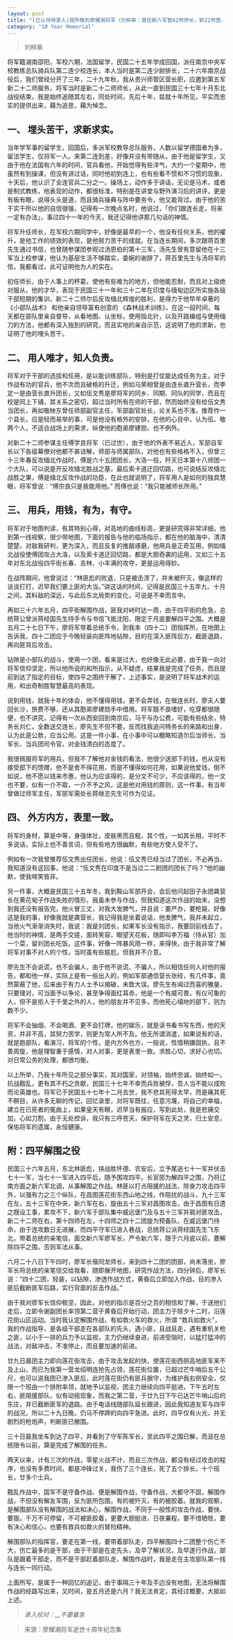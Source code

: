 ```yaml
---
layout: post
title: "[已认领待录入]我所敬的廖耀湘将军（刘梓皋：曾任新六军暂62师师长，新22师营、团长，教导总队排长）"
category: "10 Year Memorial"
---
```


> 刘梓皋

将军籍湖南邵阳，军校六期，法国留学，民国二十五年学成回国，派任南京中央军校教练总队骑兵队第二连少校连长，本人当时是第二连少尉排长，二十六年南京战役后，我们曾经分开了三年，二十九年秋，我从贵兴师管区营长职，应邀到第五军新二十二师服务，将军当时是新二十二师师长，从此一直到民国三十七年十月东北战役结束，我是始终追随其左右，同处时间，先后十年，兹就十年所见，平实而忠实的提供出来，藉为追思，藉为悼念。

## 一、 埋头苦干，求新求实。

当年学军事的留学生，回国后，多派军校教导总队服务，人数以留学德国者为多，留法学生，仅将军一人。来第二连到差，好像并没有带随从，由于他是留学生，又由于他在法国有六年的时间，官兵看他，开始觉得有些洋气，大约一个星期中，他虽然有到操课，但没有讲过话，同时他初到连上，也有些看不惯和不习惯的现象，十天后，他认识了全连官兵二分之一。操场上，动作多于讲话，无论是马术，或者是制式教练，他表现的动作，都很标准，特别是在讲堂与野外演习后的讲评，更是有板有眼，说得头头是道，而且骑兵操典与阵中要务令，他又能背过。由于他的苦干实干所以他的自信很强，记得有一次晚点名时，他说过，「你们跟连长走，将来一定有办法」，事过四十一年的今天，我还记得他讲那几句话的神情。

 

将军升任师长，在军校六期同学中，好像是最早的一个，他没有任何关系，他的擢升，是他工作的绩效的表现，是他努力苦干的成就。在当连长期间，多次跟蒋百里先生通过书信，也曾随参谋团参观过汤恩伯的第十三军，汤先生曾有意留他在十三军当上校参谋，他认为基层生活不够踏实，委婉的谢辞了，蒋百里先生与汤将军的信，我都看过，此可证明他为人的实在。

初任师长，由于人事上的杯葛，使他有些难为的地方，但他能忍耐，而且对上级绝对服从，他的才华，表现于民国三十一年和三十二年在印度与缅甸边区所实施各级干部短期的集训，新二十二师尔后反攻缅北辉煌的胜利，是得力于他早年卓著的 《小部队战术》 和他亲自领导富有创意的 《森林战术训练》，在这一段时间，每天都在部队里亲自督导，从看地图、认坐标，使用指北针，以及开路编组与使用缅刀的方法，他都有深入独到的研究，而且实地的亲自示范，这说明了他的求新，也证明了他的埋头苦干。

## 二、 用人唯才，知人负责。
将军对于干部的选拔和任用，是以能训练部队，特别是打仗能达成任务为主，对于作战有功的官兵，他不次而且破格的升迁，例如马荣相曾是由连长直升营长，而李定一是由营长直升团长，又如伍文秀是廖将军的同乡、同期、同队的同学，而且在校是同上下铺，其关系之密切，超过当时所有在师的干部，然而始终没有给伍文秀当团长，再如敬映东曾任师部副官主任，军部副官处长，论关系也不浅，推荐作一个县长，应是轻而易举的事，可是他没有格外的安排，在他的心目中，认为伍、敬两个人，不适合战场上的需求，纵使他的胞弟廖建勋，也不例外。

对新二十二师参谋主任傅学良将军（已过世），由于他的外表不易近人，军部自军长以下各级幕僚对他都不甚谅解，师部与师属部队，对他也有些格格不入，但曾三十三年春反攻缅北作战时，傅是六十五团团长，大洛一役，歼灭日本第十八师团一个大队，可以说是开反攻缅北胜战之基，最后索卡道迂回切路，也可说结反攻缅北战胜之果，傅是缅北反攻作战的功臣，在此也就说明了，将军用人是如何的独具慧眼，将军曾说：“傅宗良只是我能用他。” 而傅也说：“我只能被师长所用。”

## 三、 用兵，用钱，有为，有守。
将军对于地图判读，有其特别心得，对高地的曲线标高，更是研究得非常详细，他到第一线视察，很少带地图，下面的报告与他的临场指示，都在他的脑海中，清清楚楚，对敌我研判，更为深入，而且反复的推敲琢磨，他用兵是正奇互用，例如缅北战役使傅团攻占大洛，以及索卡道迂回切路，都是大胆奇袭的运用，又如三十五年对东北战役四平街长春、吉林、小丰满的攻夺，更是运用得妙。

在战阵期间，他曾说过：“林匪彪的败退，只是被击溃了，并未被歼灭，像这样的谈谈打打，迟早我们要上匪的大当。”讲这话的时间，记得是民国三十五年九、十月之间，其料敌的深远，与此后东北局势的变化，可说是不幸而言中。

再如三十六年五月，四平街解围作战，匪我对峙时达一周，由于四平街的危急，总统蒋公曾派蒋经国先生持手令与书信飞抵沈阳，限定于月底要解四平之围。大概是五月二十七日下午，廖将军带着总统手令，到我本（四十二）团指挥所，在地图上告诉我，四十二团应于今晚轻装向匪阵地钻隙，目的在深入匪阵后方，截匪退路，再向匪背后攻击。

钻隙是小部队的战斗，使用一个团，看来是过大，也好像无此必要，由于我一向对将军信仰坚定，所以他所说的和所指示，从不疑虑，结果我是完成了任务，而且提前到达了指定的目标，使四平之围终于解了，上述事实，是说明了将军战术的运用，和出奇制胜智慧最高的表现。

说到用钱，就我十年的体会，他不懂得用钱，更不会弄钱，在做连长时，廖夫人要回长沙，旅费不够，还从其胞弟廖建勋手中借用。将军既不良嗜好，吃穿都很随便，也不讲究，记得有一次从西安回到南京后，马干与办公费，可能有些结余，特务长刘仁，全数送交连长，廖先生不但不要，反而找我追问特务长的来路和出身，认为此是公款，应当公用。这是一件小事，在小事中可以概略知道尔后当师长、当军长、当兵团司令官，对金钱清白的态度了。

我很佩服将军的用兵，但我不了解他对金钱的看法，他很少送部下的钱，也从没有接受部下的馈赠，他不是舍不得花用，而是不懂得如何花用，如果说他爱钱，倒不如说，他不愿以钱来市惠，他认为应该得的，是分文不可少，不应该得的，他一文也不要，似有一介不取，一介不予之风，这是他对用钱的原则，这一件事，有当年曾做过师军主任，军部军需处长蒋继志先生可作为见证。

## 四、 外方内方，表里一致。

将军的身材，算是中等，身强体壮，皮肤黑而且粗，其个性，一如其长相，平时不多说话，实际上也不善言词，但有些地方很幽默，有些地方使人受不了。

例如有一次我曾推荐伍文秀出任团长，他说：伍文秀已经当过了团长，不必再当，我知道没有这回事，他说：“伍文秀在印度不是当过二二剧团的团长了吗？”他的幽默，使我啼笑皆非。

另一件事，大概是民国三十五年冬，我到鞍山军部开会，会后他问起田子永团龚营长在黄花甸子作战失败的情形，我虽未参与作战，但我知道这次作战的始末，没想到我还没有报告完，他火冒三丈，对我大发脾气，并且说：要严办，要枪毙，好像这是我的事，好像我就是龚营长，我记得我是坐着说话，他发脾气，我并未起立，当他火气渐渐消失时，我说：我是刘团长，如果军长没有指示，我要回前线去了，他当时的神情，是两手交搓，面转笑容，眼望天花板，随即叫李万福（侍从官）加一个菜，留刘团长吃饭。这件事，好像一阵暴风雨一样，来得快，由于我非常了解将军对事不对人的个性，当时虽有些尴尬，但我并不介意。

廖先生不会说谎，也不会骗人，由于他不说谎、不骗人，所以相信任何人对他的报告，都和他一样，实际上是有一些出入的，例如军部通信营长张经，有几件事，竟然蒙蔽了他，后来由于有力人士予以揭破，未致大误。廖先生有闻过而喜的雅量，只要理对，可当面予以争论，甚至争得面红耳赤，他是一个有威可畏，有仪可象的人，但不是拒人于千里之外的人，他的朋友并不见多，而他死心塌地的部下，则为数不少。

将军不会抽烟、不会喝酒、更不会打牌，他的娱乐，就是读书看书写东西，他的天资，并非不高，其努力苦学，则更为常人所不及。他无所谓消遣，如果说有的话，就是跑部队，看演习，将军的个性，是内方外也方，一般说，性情稍嫌固执，且不善周旋，他是理智重于感情，对人对事，更是表里一致。求胜心切，求好心也切。对日常公务的处理，都很均衡。

以上所举，乃我十年所见之部分事实，其对国家，对领袖，始终忠诚，始终如一。抗战戡乱，更有其不朽之贡献，民国三十七年不幸而兵败被俘，吾人当不能以成败而论英雄也。将军已于民国五十七年十二月去世，我不悲其死得太早，而是痛其死不瞑目，从许多无聊的传记，回忆录里，对将军既往，任意污蔑，将自己的幸福，建立在已死者的冤曲上，如果皇天有眼，迟早当有报应，写到此处，我是悲痛交加，心如刀割，由于无处控诉，我只有三呼苍天，保护将军在天之灵，归土安息，保佑将军的遗属，永恒健康。

 

## 附：四平解围之役

民国三十六年五月，东北林匪彪，挟战胜怀德、农安后，立予尾追七十一军并伏击七十一军，当七十一军进入四平后，随予围攻四平。长官部为解四平之围，乃将辽南方面之新六军北调，从事解围之作战。林匪以打点阻援的战法，除奋力攻击四平外，以强有力之三个纵队，在昌图莲花街东西山地之线，作阻扰的战斗，九十三军在左，五十三军在中央，新六军在右，旋由五十三军对昌图攻击，由于昌图有日遗之既设工事，累攻不下，新六军于部队集中威远堡门及与五十三军并肩对匪攻击，新二十二师在右，第十四师在左，十四师之四十二团旋为预备队，在威远堡门待命，由于连攻数日无进展，而四平守军已进入巷战，总统蒋公派蒋经国先生飞东北，带着总统的亲笔信，面交新六军廖军长，严令新六军，限于六月底以前，要解除四平之围，否则军法从事。

六月二十八日下午四时，廖军长偕同龙师长，来到四十二团的团部，尚未落坐，廖军长将总统的亲笔信交给我看，随即展开地图，研究作战方法，四分钟后，廖军长说：“四十二团，轻装，以钻隙，渗透作战方式，黄昏后立即加入作战，目的渗入匪后截断匪军后路，实行背面的反击作战。”

由于我对廖军长信仰极坚，因此，对他的指示是百分之百的相信和了解，于送他们走后，立即令谢副团长率领第二营于黄昏后开始行动，团主力于除夕十二时，沿莲花街山区运动。当时我认定解围作战，有如救火车的救火，所谓 “救兵如救火”，我的作战指导，是各级干部走在各部队的先头，遇小匪，且战且走，遇有重机关枪之匪，以小于一排的兵力予以监视，主力仍继续奋进，前进受阻时，以猛打猛冲的战法，对敌冲击，不准停止，而且要加速的前进。

廿九日晨团主力即向莲花街攻击，由于攻击发起的快，使莲花街西侧高地匪军来不及上山，而已为我第一营龙绍明连抢先占领，莲花街位置，已超过芒牛哨后五千公尺，也可以说我团已渗入匪后，此时莲花街仍有匪兵据守，为维护我右侧安全，仅限一个班由一个排附率领，就地予以监视，团主力继续向四平挺进，下午五时左右，匪阻援部队，似有动摇现象，而我之第二营，于廿九日下午已达芒牛哨山后的东庄，并已截断匪军的退路。由于电话线随部队延长跟进，因此我知道友军与四平的战况，所以二十九日晚，仍马不停蹄的向四平急进。此时，四平仅有火光，并无剧烈的枪炮声，判断匪已撤围。

三十日晨我坐车到达了四平，并看到了守军陈军长，至此四平之围已解，而且在总统限令以前，算是完成了解围的任务。

两天以来，计有三次的作战，零星火战不计，而且三次作战，都没有经过攻击的程序，也没有多费时间，都是冲锋过关，我伤了三个连长，死了五个排长，十个班长，廿多个士兵。

戡乱作战中，国军不是守备作战、便是解围作战，守备作战，大都守不固，解围作战，不但没有解友军围，反为匪所包围，有的被歼灭，有的被胶着。就我的观察，是解围部队没有解围的战法和决心，解围作战，不同于一般性的攻击作战，要快、要狠。千万不可停留，不可被匪胶着，更要大胆挺进，日夜兼程，要不惜牺牲，要有决心和信心，也要有救兵如救火的冒险精神。

解围部队的指挥官，要走在第一线，要带着部队走，四平解围四十二团整个伤亡不大，伤亡最多的是干部，由于干部是在走先头，及早了解状况，及早遂行作战，部队是跟着干部走，而不是干部赶着部队走，解围作战时，我是走在主攻部队第一线与连长一同行动。

上面所写，是属于一种回忆的追记，由于事隔三十年及手边没有地图，无法将解围作战的经路写出来，又时间，是五月还是六月？我无法肯定，其经过概要，大抵如上述。



> *录入校对：__不要着急*

> 来源：廖耀湘将军逝世十周年纪念集